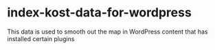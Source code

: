 # index-kost-data-for-wordpress
This data is used to smooth out the map in WordPress content that has installed certain plugins
